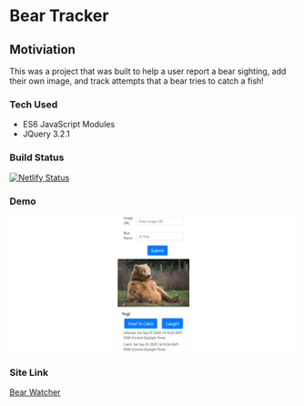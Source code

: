 # Bear Tracker

## Motiviation
This was a project that was built to help a user report a bear sighting, add their own image, and track attempts that a bear tries to catch a fish!

### Tech Used
* ES6 JavaScript Modules
* JQuery 3.2.1

### Build Status
[![Netlify Status](https://api.netlify.com/api/v1/badges/a99e7464-f96f-4480-b130-4a26c4d31894/deploy-status)](https://app.netlify.com/sites/bearwatcherjm/deploys)

### Demo
![Demo](demo/demo.png)

### Site Link
[Bear Watcher](https://bearwatcherjm.netlify.app/)

